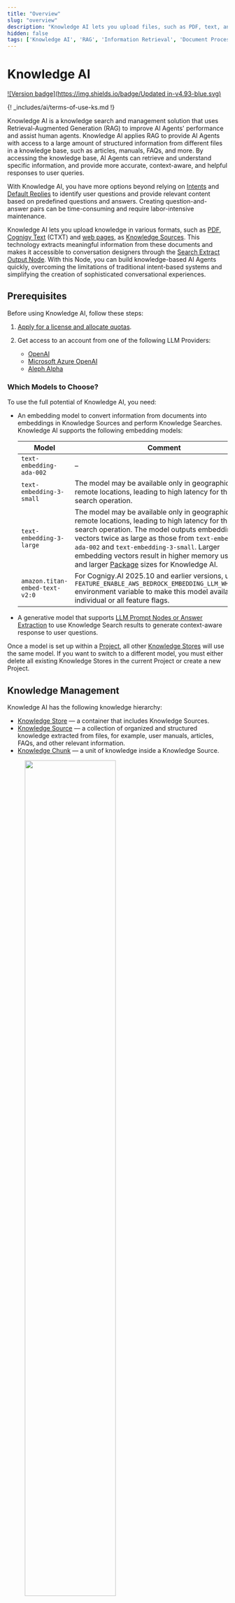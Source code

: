 ```yaml
---
title: "Overview"
slug: "overview"
description: "Knowledge AI lets you upload files, such as PDF, text, and Cognigy Text format, as Knowledge Sources. This feature uses RAG to extract meaningful information from documents and makes it accessible to AI Agents through Knowledge AI Nodes."
hidden: false
tags: ['Knowledge AI', 'RAG', 'Information Retrieval', 'Document Processing', 'Knowledge Management']
---
```


# Knowledge AI

[![Version badge](https://img.shields.io/badge/Updated in-v4.93-blue.svg)](../../../release-notes/4.93.md)

{! _includes/ai/terms-of-use-ks.md !}

Knowledge AI is a knowledge search and management solution that uses Retrieval-Augmented Generation (RAG) to improve AI Agents' performance and assist human agents. Knowledge AI applies RAG to provide AI Agents with access to a large amount of structured information from different files in a knowledge base, such as articles, manuals, FAQs, and more. By accessing the knowledge base, AI Agents can retrieve and understand specific information, and provide more accurate, context-aware, and helpful responses to user queries.

With Knowledge AI, you have more options beyond relying on [Intents](../nlu/intents/overview.md) and [Default Replies](../nlu/intents/default-reply.md) to identify user questions and provide relevant content based on predefined questions and answers. Creating question-and-answer pairs can be time-consuming and require labor-intensive maintenance.

Knowledge AI lets you upload knowledge in various formats, such as [PDF](knowledge-source/text-formats/pdf.md), [Cognigy Text](knowledge-source/text-formats/ctxt.md) (CTXT) and [web pages](knowledge-source/text-formats/web-page.md), as [Knowledge Sources](knowledge-source/knowledge-source.md). This technology extracts meaningful information from these documents and makes it accessible to conversation designers through the [Search Extract Output Node](knowledge-search-and-extraction/search-extract-output.md). With this Node, you can build knowledge-based AI Agents quickly, overcoming the limitations of traditional intent-based systems and simplifying the creation of sophisticated conversational experiences.

## Prerequisites

Before using Knowledge AI, follow these steps:

1. [Apply for a license and allocate quotas](activate.md).
2. Get access to an account from one of the following LLM Providers:

    - [OpenAI](https://platform.openai.com/)
    - [Microsoft Azure OpenAI](https://azure.microsoft.com/en-us/products/cognitive-services/openai-service)
    - [Aleph Alpha](https://app.aleph-alpha.com/signup)

### Which Models to Choose?

To use the full potential of Knowledge AI, you need:

- An embedding model to convert information from documents into embeddings in Knowledge Sources and perform Knowledge Searches. Knowledge AI supports the following embedding models:

    | Model                                                                    | Comment                                                                                                                                                                                                                                                                                                                                                                    |
    |--------------------------------------------------------------------------|----------------------------------------------------------------------------------------------------------------------------------------------------------------------------------------------------------------------------------------------------------------------------------------------------------------------------------------------------------------------------|
    | <span style="white-space: nowrap;">`text-embedding-ada-002`</span>       | –                                                                                                                                                                                                                                                                                                                                                                          |
    | <span style="white-space: nowrap;">`text-embedding-3-small`</span>       | The model may be available only in geographically remote locations, leading to high latency for the search operation.                                                                                                                                                                                                                                                      |
    | <span style="white-space: nowrap;">`text-embedding-3-large`</span>       | The model may be available only in geographically remote locations, leading to high latency for the search operation. The model outputs embedding vectors twice as large as those from `text-embedding-ada-002` and `text-embedding-3-small`. Larger embedding vectors result in higher memory usage and larger [Package](../../build/packages.md) sizes for Knowledge AI. |
    | <span style="white-space: nowrap;">`amazon.titan-embed-text-v2:0`</span> | For Cognigy.AI 2025.10 and earlier versions, use the `FEATURE_ENABLE_AWS_BEDROCK_EMBEDDING_LLM_WHITELIST` environment variable to make this model available to individual or all feature flags.                                                                                                                                                                            |

- A generative model that supports [LLM Prompt Nodes or Answer Extraction](../../empower/llms/model-support-by-feature.md) to use Knowledge Search results to generate context-aware response to user questions.

Once a model is set up within a [Project](../../build/projects.md), all other [Knowledge Stores](knowledge-store.md) will use the same model. If you want to switch to a different model, you must either delete all existing Knowledge Stores in the current Project or create a new Project.

## Knowledge Management

Knowledge AI has the following knowledge hierarchy:

- [Knowledge Store](knowledge-store.md) — a container that includes Knowledge Sources.
- [Knowledge Source](knowledge-source/knowledge-source.md) — a collection of organized and structured knowledge extracted from files, for example, user manuals, articles, FAQs, and other relevant information.
- [Knowledge Chunk](knowledge-chunk/knowledge-chunk.md) — a unit of knowledge inside a Knowledge Source.

<figure>
    <img class="image-center" src="../../../../_assets/ai/empower/knowledge-ai/knowledge-hierarchy.png" width="70%"/>
</figure>

## Knowledge AI Workflow

Working with Knowledge AI involves two phases, similar to the Intents workflow. The first phase consists of collecting, preprocessing, and integrating data — a process known as ingestion — from your knowledge base, and the second phase is querying the knowledge base during [run-time](../generative-ai.md#run-time-generative-ai-features).

### First Phase

1. **Raw Information Upload** — you upload information as files to Knowledge AI.
2. **Knowledge Chunk Extraction** — Knowledge AI extracts text and metadata from the raw information through a collection of tools and processes the information into a Knowledge Source. The Knowledge Source is divided in Knowledge Chunks, which you can edit in the Chunk editor.
3. **Vectorization** — Knowledge AI encodes Knowledge Chunks into embeddings. Embeddings are high-dimensional vectors that encode word meaning and similarity into numeric representations. Knowledge AI stores the embeddings in a specialized internal database for quick access during run-time.

### Second Phase

1. **Knowledge Base Querying**. During run-time, Knowledge AI queries the Knowledge Sources to provide accurate and contextually appropriate responses to user questions.
2. **Knowledge-based AI Agents Building**. AI Agents use the information stored in the Knowledge Sources to engage in more sophisticated and intelligent conversations with users.

## Use cases

With Knowledge AI, both human agents and AI Agents can retrieve information from various Knowledge Sources and provide better responses to your customers:

- **Knowledge AI for AI Agents** — use the [Search Extract Output Node](../../build/node-reference/other-nodes/search-extract-output.md) so that AI Agents can retrieve product-specific knowledge from Knowledge Sources, for example, manuals and web pages. This way, AI Agent's output more accurate information to customers.
- **Use Knowledge AI for human agents** — by retrieving data from different Knowledge Sources, LLMs reduce the burden on human agents, making information access quicker and more efficient. To let human agents use the Knowledge Sources for solving tasks, add a widget to the AI Copilot workspace using a [Copilot: Knowledge Tile Node](../../build/node-reference/ai-copilot/knowledge-tile.md). The widget serves as a search tool, enabling human agents to enter questions and retrieve information from the knowledge base.

??? note "FAQ"

    **Q1**: Is Knowledge AI free of charge?

    **A1**: Knowledge AI is not free of charge and requires a [separate license](activate.md#apply-for-a-license).

    **Q2**: I received `Request failed with status code 429` error message while attempting to upload a file. How can I solve this issue?

    **A2**: The `429` error occurs when your organization's rate limit is exceeded on the side of your LLM's provider. To learn more, refer to your provider's documentation. For instance, if you use the OpenAI API, check out the article [How can I solve 429: 'Too Many Requests' errors?](https://help.openai.com/en/articles/5955604-how-can-i-solve-429-too-many-requests-errors).

    **Q3**: I received a `Error while performing knowledge search. Remote returned error: Search failed: Could not fetch embeddings due to missing API resource name for Azure OpenAI` error message while using knowledge search features. How can I solve this issue?

    **A3**: In recent releases, we have updated the connection settings to Azure OpenAI LLMs and added new parameters, such as the Resource Name. If you have an older connection (for example, created in the 4.53 release) to Azure OpenAI LLMs, especially Azure OpenAI `text-embedding-ada-002` for Knowledge Search, you might receive this error message when you trigger an LLM. To resolve this issue, recreate the LLM and the connection so that both have the latest format.

## More Information

- [Getting started with Knowledge AI](getting-started.md)
- [Cognigy Text Format](knowledge-source/text-formats/ctxt.md)
- [PDF](knowledge-source/text-formats/pdf.md)
- [Web Page](knowledge-source/text-formats/web-page.md)
- [Search Extract Output Node](../../build/node-reference/other-nodes/search-extract-output.md)
- [LLM](../llms/overview.md)
- [Generative AI](../generative-ai.md)
